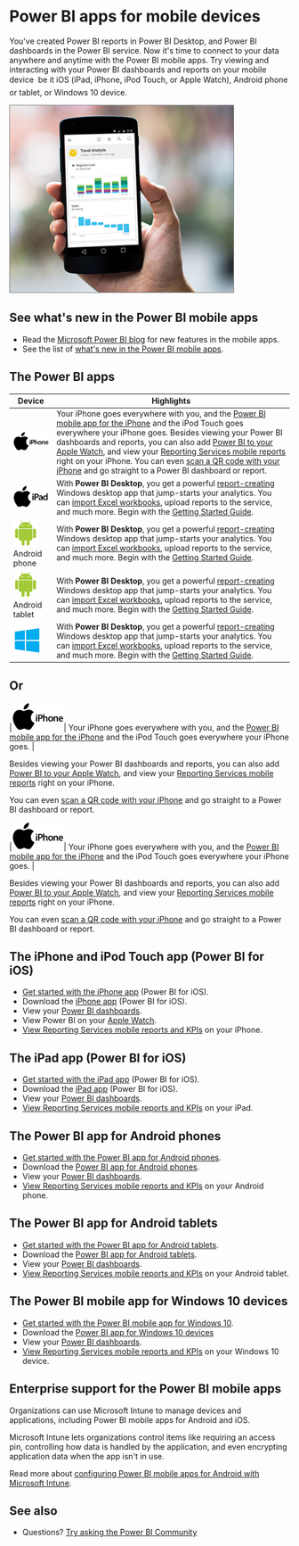 <properties
   pageTitle="Power BI apps for mobile devices"
   description="The Power BI mobile apps keep you connected to your data anywhere, anytime. View Power BI dashboards and reports on your mobile device. "
   services="powerbi"
   documentationCenter=""
   authors="maggiesMSFT"
   manager="mblythe"
   backup=""
   editor=""
   tags=""
   qualityFocus="no"
   qualityDate=""/>

<tags
   ms.service="powerbi"
   ms.devlang="NA"
   ms.topic="get-started-article"
   ms.tgt_pltfrm="NA"
   ms.workload="powerbi"
   ms.date="01/05/2017"
   ms.author="maggies"/>

# Power BI apps for mobile devices  

You've created Power BI reports in Power BI Desktop, and Power BI dashboards in the Power BI service. Now it's time to connect to your data anywhere and anytime with the Power BI mobile apps. Try viewing and interacting with your Power BI dashboards and reports on your mobile device &#151; be it iOS (iPad, iPhone, iPod Touch, or Apple Watch), Android phone or tablet, or Windows 10 device.

![](media/powerbi-powerbi-apps-for-mobile-devices/pbi_phone_photo_crop2.png)

## See what's new in the Power BI mobile apps

- Read the [Microsoft Power BI blog](https://powerbi.microsoft.com/blog/tag/mobile/) for new features in the mobile apps.
- See the list of [what's new in the Power BI mobile apps](powerbi-mobile-whats-new-in-the-mobile-apps.md).

## The Power BI apps

| **Device** | **Highlights** |
|---|---|
|[![](media/powerbi-powerbi-apps-for-mobile-devices/iphone-logo-50-px.png)](powerbi-mobile-ipad-app-get-started.md)| Your iPhone goes everywhere with you, and the [Power BI mobile app for the iPhone](powerbi-mobile-ipad-app-get-started.md) and the iPod Touch goes everywhere your iPhone goes. Besides viewing your Power BI dashboards and reports, you can also add [Power BI to your Apple Watch](powerbi-mobile-apple-watch.md), and view your [Reporting Services mobile reports](powerbi-mobile-iphone-kpis-mobile-reports.md) right on your iPhone. You can even [scan a QR code with your iPhone](powerbi-mobile-qr-code-for-tile.md) and go straight to a Power BI dashboard or report.  |
|[![](media/powerbi-powerbi-apps-for-mobile-devices/ipad-logo-50-px.png)](powerbi-desktop-getting-started.md)| With **Power BI Desktop**, you get a powerful [report-creating](powerbi-desktop-report-view.md) Windows desktop app that jump-starts your analytics. You can [import Excel workbooks](powerbi-desktop-import-excel-workbooks.md), upload reports to the service, and much more. Begin with the [Getting Started Guide](powerbi-desktop-getting-started.md).|
|[![](media/powerbi-powerbi-apps-for-mobile-devices/android-logo-50-px.png)](powerbi-desktop-getting-started.md) Android phone| With **Power BI Desktop**, you get a powerful [report-creating](powerbi-desktop-report-view.md) Windows desktop app that jump-starts your analytics. You can [import Excel workbooks](powerbi-desktop-import-excel-workbooks.md), upload reports to the service, and much more. Begin with the [Getting Started Guide](powerbi-desktop-getting-started.md).|
|[![](media/powerbi-powerbi-apps-for-mobile-devices/android-logo-50-px.png)](powerbi-desktop-getting-started.md) Android tablet| With **Power BI Desktop**, you get a powerful [report-creating](powerbi-desktop-report-view.md) Windows desktop app that jump-starts your analytics. You can [import Excel workbooks](powerbi-desktop-import-excel-workbooks.md), upload reports to the service, and much more. Begin with the [Getting Started Guide](powerbi-desktop-getting-started.md).|
|[![](media/powerbi-powerbi-apps-for-mobile-devices/win-10-logo-50-px.png)](powerbi-desktop-getting-started.md)| With **Power BI Desktop**, you get a powerful [report-creating](powerbi-desktop-report-view.md) Windows desktop app that jump-starts your analytics. You can [import Excel workbooks](powerbi-desktop-import-excel-workbooks.md), upload reports to the service, and much more. Begin with the [Getting Started Guide](powerbi-desktop-getting-started.md).|

## Or

|[![](media/powerbi-powerbi-apps-for-mobile-devices/iphone-logo-50-px.png)](powerbi-mobile-ipad-app-get-started.md)| Your iPhone goes everywhere with you, and the [Power BI mobile app for the iPhone](powerbi-mobile-ipad-app-get-started.md) and the iPod Touch goes everywhere your iPhone goes. | 

Besides viewing your Power BI dashboards and reports, you can also add [Power BI to your Apple Watch](powerbi-mobile-apple-watch.md), and view your [Reporting Services mobile reports](powerbi-mobile-iphone-kpis-mobile-reports.md) right on your iPhone. 

You can even [scan a QR code with your iPhone](powerbi-mobile-qr-code-for-tile.md) and go straight to a Power BI dashboard or report. 

|[![](media/powerbi-powerbi-apps-for-mobile-devices/iphone-logo-50-px.png)](powerbi-mobile-ipad-app-get-started.md)| Your iPhone goes everywhere with you, and the [Power BI mobile app for the iPhone](powerbi-mobile-ipad-app-get-started.md) and the iPod Touch goes everywhere your iPhone goes. | 

Besides viewing your Power BI dashboards and reports, you can also add [Power BI to your Apple Watch](powerbi-mobile-apple-watch.md), and view your [Reporting Services mobile reports](powerbi-mobile-iphone-kpis-mobile-reports.md) right on your iPhone. 

You can even [scan a QR code with your iPhone](powerbi-mobile-qr-code-for-tile.md) and go straight to a Power BI dashboard or report. 

## The iPhone and iPod Touch app (Power BI for iOS)
- [Get started with the iPhone app](powerbi-mobile-iphone-app-get-started.md) (Power BI for iOS).
- Download the [iPhone app](http://go.microsoft.com/fwlink/?LinkId=522062) (Power BI for iOS).
- View your [Power BI dashboards](powerbi-mobile-dashboards-in-the-iphone-app.md).
- View Power BI on your [Apple Watch](powerbi-mobile-apple-watch.md).
- [View Reporting Services mobile reports and KPIs](powerbi-mobile-iphone-kpis-mobile-reports.md) on your iPhone.

## The iPad app (Power BI for iOS)
- [Get started with the iPad app](powerbi-mobile-ipad-app-get-started.md) (Power BI for iOS).
-   Download the [iPad app](http://go.microsoft.com/fwlink/?LinkId=522062) (Power BI for iOS).
-   View your [Power BI dashboards](powerbi-mobile-dashboards-on-the-ipad-app.md).
- [View Reporting Services mobile reports and KPIs](powerbi-mobile-ipad-kpis-mobile-reports.md) on your iPad.

## The Power BI app for Android phones
- [Get started with the Power BI app for Android phones](powerbi-mobile-android-app-get-started.md).
-   Download the [Power BI app for Android phones](http://go.microsoft.com/fwlink/?LinkID=544867).
-  View your [Power BI dashboards](powerbi-mobile-dashboards-in-the-android-app.md).
- [View Reporting Services mobile reports and KPIs](powerbi-mobile-android-kpis-mobile-reports.md) on your Android phone.

## The Power BI app for Android tablets
- [Get started with the Power BI app for Android tablets](powerbi-mobile-android-tablet-app-get-started.md).
-   Download the [Power BI app for Android tablets](http://go.microsoft.com/fwlink/?LinkID=544867).
-  View your [Power BI dashboards](powerbi-mobile-dashboards-in-the-android-tablet-app.md).
- [View Reporting Services mobile reports and KPIs](powerbi-mobile-android-tablet-kpis-mobile-reports.md) on your Android tablet.

## The Power BI mobile app for Windows 10 devices
- [Get started with the Power BI mobile app for Windows 10](powerbi-mobile-win10phone-app-get-started.md).
-  Download the [Power BI app for Windows 10 devices](http://go.microsoft.com/fwlink/?LinkId=526478)
-   View your [Power BI dashboards](powerbi-mobile-dashboards-in-the-win10phone-app.md).
- [View Reporting Services mobile reports and KPIs](powerbi-mobile-win10-kpis-mobile-reports.md) on your Windows 10 device.


## Enterprise support for the Power BI mobile apps

Organizations can use Microsoft Intune to manage devices and applications, including Power BI mobile apps for Android and iOS.

Microsoft Intune lets organizations control items like requiring an access pin, controlling how data is handled by the application, and even encrypting application data when the app isn't in use.

Read more about [configuring Power BI mobile apps for Android with Microsoft Intune](powerbi-admin-mobile-intune.md). 

## See also

- Questions? [Try asking the Power BI Community](http://community.powerbi.com/)

